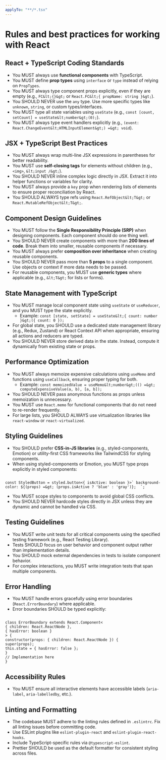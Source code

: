 ```yaml
---
applyTo: "**/*.tsx"
---
```


# Rules and best practices for working with React

## React + TypeScript Coding Standards

- You MUST always use **functional components** with TypeScript.
- You MUST define **prop types** using `interface` or `type` instead of relying on `PropTypes`.
- You MUST always type component props explicitly, even if they are empty (e.g., `FC&lt;{}&gt;` or `React.FC&lt;{ propName: string }&gt;`).
- You SHOULD NEVER use the `any` type. Use more specific types like `unknown`, `string`, or custom types/interfaces.
- You MUST type all state variables using `useState` (e.g., `const [count, setCount] = useState&lt;number&gt;(0);`).
- You MUST always type event handlers explicitly (e.g., `(event: React.ChangeEvent&lt;HTMLInputElement&gt;) =&gt; void`).

## JSX + TypeScript Best Practices

- You MUST always wrap multi-line JSX expressions in parentheses for better readability.
- You MUST use **self-closing tags** for elements without children (e.g., `<img>`, `&lt;input /&gt;`).
- You SHOULD NEVER inline complex logic directly in JSX. Extract it into helper functions or variables for clarity.
- You MUST always provide a `key` prop when rendering lists of elements to ensure proper reconciliation by React.
- You SHOULD ALWAYS type refs using `React.RefObject&lt;T&gt;` or `React.MutableRefObject&lt;T&gt;`.

## Component Design Guidelines

- You MUST follow the **Single Responsibility Principle (SRP)** when designing components. Each component should do one thing well.
- You SHOULD NEVER create components with more than **200 lines of code**. Break them into smaller, reusable components if necessary.
- You MUST always prefer **composition over inheritance** when creating reusable components.
- You SHOULD NEVER pass more than **5 props** to a single component. Use objects or context if more data needs to be passed.
- For reusable components, you MUST use **generic types** where applicable (e.g., `&lt;T&gt;` for lists or forms).

## State Management with TypeScript

- You MUST manage local component state using `useState` or `useReducer`, and you MUST type the state explicitly.
  - Example: `const [state, setState] = useState&lt;{ count: number }&gt;({ count: 0 });`
- For global state, you SHOULD use a dedicated state management library (e.g., Redux, Zustand) or React Context API when appropriate, ensuring all actions and reducers are typed.
- You SHOULD NEVER store derived data in the state. Instead, compute it dynamically from existing state or props.

## Performance Optimization

- You MUST always memoize expensive calculations using `useMemo` and functions using `useCallback`, ensuring proper typing for both.
  - Example: `const memoizedValue = useMemo&lt;number&gt;(() =&gt; computeExpensiveValue(a, b), [a, b]);`
- You SHOULD NEVER pass anonymous functions as props unless memoization is unnecessary.
- You MUST use `React.memo` for functional components that do not need to re-render frequently.
- For large lists, you SHOULD ALWAYS use virtualization libraries like `react-window` or `react-virtualized`.

## Styling Guidelines

- You SHOULD prefer **CSS-in-JS libraries** (e.g., styled-components, Emotion) or utility-first CSS frameworks like TailwindCSS for styling components.
- When using styled-components or Emotion, you MUST type props explicitly in styled components:

```

const StyledButton = styled.button<{ isActive: boolean }>` background-color: ${(props) =&gt; (props.isActive ? 'blue' : 'gray')};  `;

```

- You MUST scope styles to components to avoid global CSS conflicts.
- You SHOULD NEVER hardcode styles directly in JSX unless they are dynamic and cannot be handled via CSS.

## Testing Guidelines

- You MUST write unit tests for all critical components using the specified testing framework (e.g., React Testing Library).
- Tests SHOULD focus on user behavior and component output rather than implementation details.
- You SHOULD mock external dependencies in tests to isolate component behavior.
- For complex interactions, you MUST write integration tests that span multiple components.

## Error Handling

- You MUST handle errors gracefully using error boundaries (`React.ErrorBoundary`) where applicable.
- Error boundaries SHOULD be typed explicitly:

```

class ErrorBoundary extends React.Component<
{ children: React.ReactNode },
{ hasError: boolean }
> {
constructor(props: { children: React.ReactNode }) {
super(props);
this.state = { hasError: false };
}
// Implementation here
}

```

## Accessibility Rules

- You MUST ensure all interactive elements have accessible labels (`aria-label`, `aria-labelledby`, etc.).

## Linting and Formatting

- The codebase MUST adhere to the linting rules defined in `.eslintrc`. Fix all linting issues before committing code.
- Use ESLint plugins like `eslint-plugin-react` and `eslint-plugin-react-hooks`.
- Include TypeScript-specific rules via `@typescript-eslint`.
- Prettier SHOULD be used as the default formatter for consistent styling across files.
